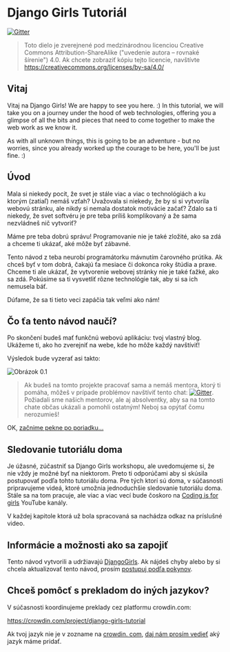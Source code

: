 # Django Girls Tutoriál

[![Gitter](https://badges.gitter.im/DjangoGirls/tutorial.svg)](https://gitter.im/DjangoGirls/tutorial)

> Toto dielo je zverejnené pod medzinárodnou licenciou Creative Commons Attribution-ShareAlike ("uvedenie autora – rovnaké šírenie") 4.0. Ak chcete zobraziť kópiu tejto licencie, navštívte https://creativecommons.org/licenses/by-sa/4.0/

## Vitaj

Vitaj na Django Girls! We are happy to see you here. :) In this tutorial, we will take you on a journey under the hood of web technologies, offering you a glimpse of all the bits and pieces that need to come together to make the web work as we know it.

As with all unknown things, this is going to be an adventure - but no worries, since you already worked up the courage to be here, you'll be just fine. :)

## Úvod

Mala si niekedy pocit, že svet je stále viac a viac o technológiách a ku ktorým (zatiaľ) nemáš vzťah? Uvažovala si niekedy, že by si si vytvorila webovú stránku, ale nikdy si nemala dostatok motivácie začať? Zdalo sa ti niekedy, že svet softvéru je pre teba príliš komplikovaný a že sama nezvládneš nič vytvoriť?

Máme pre teba dobrú správu! Programovanie nie je také zložité, ako sa zdá a chceme ti ukázať, aké môže byť zábavné.

Tento návod z teba neurobí programátorku mávnutím čarovného prútika. Ak chceš byť v tom dobrá, čakajú ťa mesiace či dokonca roky štúdia a praxe. Chceme ti ale ukázať, že vytvorenie webovej stránky nie je také ťažké, ako sa zdá. Pokúsime sa ti vysvetliť rôzne technológie tak, aby si sa ich nemusela báť.

Dúfame, že sa ti tieto veci zapáčia tak veľmi ako nám!

## Čo ťa tento návod naučí?

Po skončení budeš mať funkčnú webovú aplikáciu: tvoj vlastný blog. Ukážeme ti, ako ho zverejniť na webe, kde ho môže každý navštíviť!

Výsledok bude vyzerať asi takto:

![Obrázok 0.1](images/application.png)

> Ak budeš na tomto projekte pracovať sama a nemáš mentora, ktorý ti pomáha, môžeš v prípade problémov navštíviť tento chat: [![Gitter](https://badges.gitter.im/DjangoGirls/tutorial.svg)](https://gitter.im/DjangoGirls/tutorial). Požiadali sme našich mentorov, ale aj absolventky, aby sa na tomto chate občas ukázali a pomohli ostatným! Neboj sa opýtať čomu nerozumieš!

OK, [začnime pekne po poriadku...](./how_the_internet_works/README.md)

## Sledovanie tutoriálu doma

Je úžasné, zúčastniť sa Django Girls workshopu, ale uvedomujeme si, že nie vždy je možné byť na niektorom. Preto ti odporúčami aby si skúsila postupovať podľa tohto tutoriálu doma. Pre tých ktorí sú doma, v súčasnosti pripravujeme videá, ktoré umožnia jednoduchšie sledovanie tutoriálu doma. Stále sa na tom pracuje, ale viac a viac vecí bude čoskoro na [Coding is for girls](https://www.youtube.com/channel/UC0hNd2uW8jTR5K3KBzRuG2A/feed) YouTube kanály.

V každej kapitole ktorá už bola spracovaná sa nachádza odkaz na príslušné video.

## Informácie a možnosti ako sa zapojiť

Tento návod vytvorili a udržiavajú [DjangoGirls](https://djangogirls.org/). Ak nájdeš chyby alebo by si chcela aktualizovať tento návod, prosím [postupuj podľa pokynov](https://github.com/DjangoGirls/tutorial/blob/master/README.md).

## Chceš pomôcť s prekladom do iných jazykov?

V súčasnosti koordinujeme preklady cez platformu crowdin.com:

https://crowdin.com/project/django-girls-tutorial

Ak tvoj jazyk nie je v zozname na [crowdin. com](https://crowdin.com/), [daj nám prosím vedieť](https://github.com/DjangoGirls/tutorial/issues/new) aký jazyk máme pridať.